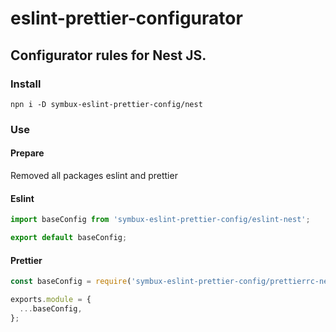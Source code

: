 # eslint-prettier-configurator

## Configurator rules for Nest JS.

### Install

```npn i -D symbux-eslint-prettier-config/nest```

### Use

#### Prepare

Removed all packages eslint and prettier

#### Eslint

```ts
import baseConfig from 'symbux-eslint-prettier-config/eslint-nest';

export default baseConfig;
```

#### Prettier

```ts
const baseConfig = require('symbux-eslint-prettier-config/prettierrc-nest');

exports.module = {
  ...baseConfig,
};
```
